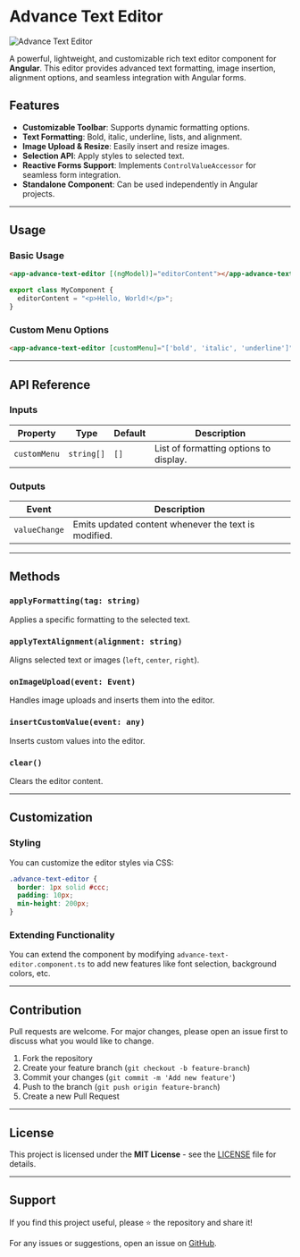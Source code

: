 # Advance Text Editor

![Advance Text Editor](https://your-image-url.com/banner.png)

A powerful, lightweight, and customizable rich text editor component for **Angular**. This editor provides advanced text formatting, image insertion, alignment options, and seamless integration with Angular forms.

## Features

- **Customizable Toolbar**: Supports dynamic formatting options.
- **Text Formatting**: Bold, italic, underline, lists, and alignment.
- **Image Upload & Resize**: Easily insert and resize images.
- **Selection API**: Apply styles to selected text.
- **Reactive Forms Support**: Implements `ControlValueAccessor` for seamless form integration.
- **Standalone Component**: Can be used independently in Angular projects.

---

## Usage

### Basic Usage

```html
<app-advance-text-editor [(ngModel)]="editorContent"></app-advance-text-editor>
```

```typescript
export class MyComponent {
  editorContent = "<p>Hello, World!</p>";
}
```

### Custom Menu Options

```html
<app-advance-text-editor [customMenu]="['bold', 'italic', 'underline']"></app-advance-text-editor>
```

---

## API Reference

### Inputs

| Property     | Type       | Default | Description                            |
| ------------ | ---------- | ------- | -------------------------------------- |
| `customMenu` | `string[]` | `[]`    | List of formatting options to display. |

### Outputs

| Event         | Description                                          |
| ------------- | ---------------------------------------------------- |
| `valueChange` | Emits updated content whenever the text is modified. |

---

## Methods

### `applyFormatting(tag: string)`

Applies a specific formatting to the selected text.

### `applyTextAlignment(alignment: string)`

Aligns selected text or images (`left`, `center`, `right`).

### `onImageUpload(event: Event)`

Handles image uploads and inserts them into the editor.

### `insertCustomValue(event: any)`

Inserts custom values into the editor.

### `clear()`

Clears the editor content.

---

## Customization

### Styling

You can customize the editor styles via CSS:

```scss
.advance-text-editor {
  border: 1px solid #ccc;
  padding: 10px;
  min-height: 200px;
}
```

### Extending Functionality

You can extend the component by modifying `advance-text-editor.component.ts` to add new features like font selection, background colors, etc.

---

## Contribution

Pull requests are welcome. For major changes, please open an issue first to discuss what you would like to change.

1. Fork the repository
2. Create your feature branch (`git checkout -b feature-branch`)
3. Commit your changes (`git commit -m 'Add new feature'`)
4. Push to the branch (`git push origin feature-branch`)
5. Create a new Pull Request

---

## License

This project is licensed under the **MIT License** - see the [LICENSE](LICENSE) file for details.

---

## Support

If you find this project useful, please ⭐ the repository and share it!

For any issues or suggestions, open an issue on [GitHub](https://github.com/your-repository/issues).

